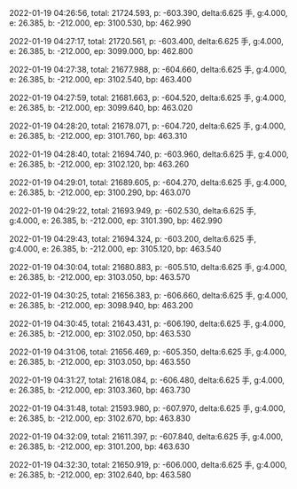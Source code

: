 2022-01-19 04:26:56, total: 21724.593, p: -603.390, delta:6.625 手, g:4.000, e: 26.385, b: -212.000, ep: 3100.530, bp: 462.990

2022-01-19 04:27:17, total: 21720.561, p: -603.400, delta:6.625 手, g:4.000, e: 26.385, b: -212.000, ep: 3099.000, bp: 462.800

2022-01-19 04:27:38, total: 21677.988, p: -604.660, delta:6.625 手, g:4.000, e: 26.385, b: -212.000, ep: 3102.540, bp: 463.400

2022-01-19 04:27:59, total: 21681.663, p: -604.520, delta:6.625 手, g:4.000, e: 26.385, b: -212.000, ep: 3099.640, bp: 463.020

2022-01-19 04:28:20, total: 21678.071, p: -604.720, delta:6.625 手, g:4.000, e: 26.385, b: -212.000, ep: 3101.760, bp: 463.310

2022-01-19 04:28:40, total: 21694.740, p: -603.960, delta:6.625 手, g:4.000, e: 26.385, b: -212.000, ep: 3102.120, bp: 463.260

2022-01-19 04:29:01, total: 21689.605, p: -604.270, delta:6.625 手, g:4.000, e: 26.385, b: -212.000, ep: 3100.290, bp: 463.070

2022-01-19 04:29:22, total: 21693.949, p: -602.530, delta:6.625 手, g:4.000, e: 26.385, b: -212.000, ep: 3101.390, bp: 462.990

2022-01-19 04:29:43, total: 21694.324, p: -603.200, delta:6.625 手, g:4.000, e: 26.385, b: -212.000, ep: 3105.120, bp: 463.540

2022-01-19 04:30:04, total: 21680.883, p: -605.510, delta:6.625 手, g:4.000, e: 26.385, b: -212.000, ep: 3103.050, bp: 463.570

2022-01-19 04:30:25, total: 21656.383, p: -606.660, delta:6.625 手, g:4.000, e: 26.385, b: -212.000, ep: 3098.940, bp: 463.200

2022-01-19 04:30:45, total: 21643.431, p: -606.190, delta:6.625 手, g:4.000, e: 26.385, b: -212.000, ep: 3102.050, bp: 463.530

2022-01-19 04:31:06, total: 21656.469, p: -605.350, delta:6.625 手, g:4.000, e: 26.385, b: -212.000, ep: 3103.050, bp: 463.550

2022-01-19 04:31:27, total: 21618.084, p: -606.480, delta:6.625 手, g:4.000, e: 26.385, b: -212.000, ep: 3103.360, bp: 463.730

2022-01-19 04:31:48, total: 21593.980, p: -607.970, delta:6.625 手, g:4.000, e: 26.385, b: -212.000, ep: 3102.670, bp: 463.830

2022-01-19 04:32:09, total: 21611.397, p: -607.840, delta:6.625 手, g:4.000, e: 26.385, b: -212.000, ep: 3101.200, bp: 463.630

2022-01-19 04:32:30, total: 21650.919, p: -606.000, delta:6.625 手, g:4.000, e: 26.385, b: -212.000, ep: 3102.640, bp: 463.580